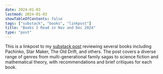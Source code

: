 ```yaml
---
date: 2024-01-03
lastmod: 2024-01-03
showTableOfContents: false
tags: ["substack", "books", "linkpost"]
title: "Books I Read in Nov and Dec 2024"
type: "post"
---
```

This is a linkpost to my [substack post](https://lovkush.substack.com/p/books-i-read-in-nov-and-dec-2024) reviewing several books including Pachinko, Star Maker, The Old Drift, and others. The post covers a diverse range of genres from multi-generational family sagas to science fiction and mathematical theory, with recommendations and brief critiques for each book. 